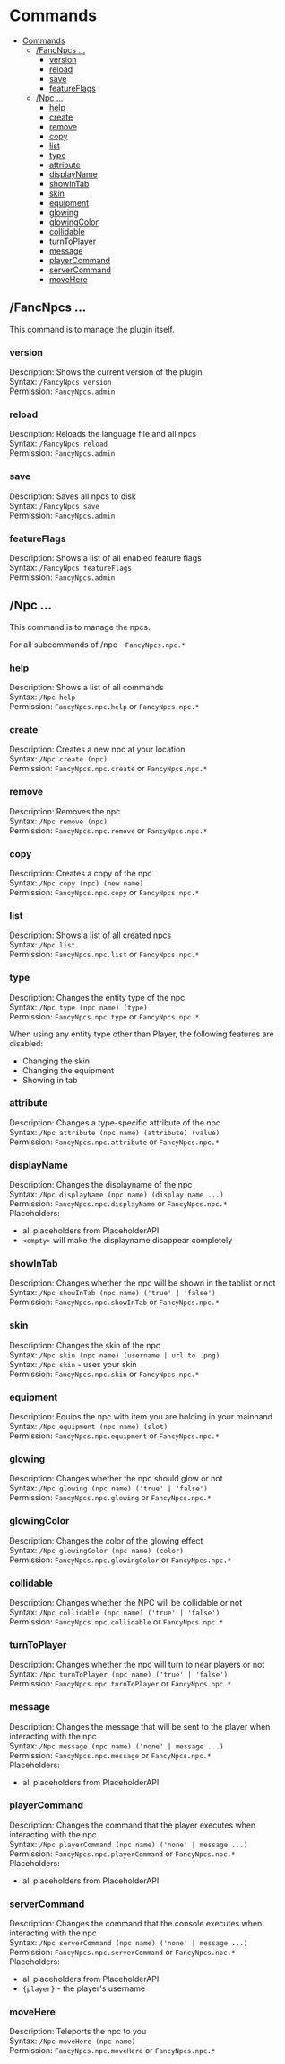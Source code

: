 # Commands

<!-- TOC -->

* [Commands](#commands)
    * [/FancNpcs ...](#fancnpcs-)
        * [version](#version)
        * [reload](#reload)
        * [save](#save)
        * [featureFlags](#featureflags)
    * [/Npc ...](#npc-)
        * [help](#help)
        * [create](#create)
        * [remove](#remove)
        * [copy](#copy)
        * [list](#list)
        * [type](#type)
        * [attribute](#attribute)
        * [displayName](#displayname)
        * [showInTab](#showintab)
        * [skin](#skin)
        * [equipment](#equipment)
        * [glowing](#glowing)
        * [glowingColor](#glowingcolor)
        * [collidable](#collidable)
        * [turnToPlayer](#turntoplayer)
        * [message](#message)
        * [playerCommand](#playercommand)
        * [serverCommand](#servercommand)
        * [moveHere](#movehere)

<!-- TOC -->

## /FancNpcs ...

This command is to manage the plugin itself.

### version

Description: Shows the current version of the plugin<br>
Syntax: ``/FancyNpcs version``<br>
Permission: ``FancyNpcs.admin``

### reload

Description: Reloads the language file and all npcs<br>
Syntax: ``/FancyNpcs reload``<br>
Permission: ``FancyNpcs.admin``

### save

Description: Saves all npcs to disk<br>
Syntax: ``/FancyNpcs save``<br>
Permission: ``FancyNpcs.admin``

### featureFlags

Description: Shows a list of all enabled feature flags<br>
Syntax: ``/FancyNpcs featureFlags``<br>
Permission: ``FancyNpcs.admin``

## /Npc ...

This command is to manage the npcs.

For all subcommands of /npc - ``FancyNpcs.npc.*``<br>

### help

Description: Shows a list of all commands<br>
Syntax: ``/Npc help``<br>
Permission: ``FancyNpcs.npc.help`` or ``FancyNpcs.npc.*``

### create

Description: Creates a new npc at your location<br>
Syntax: ``/Npc create (npc)``<br>
Permission: ``FancyNpcs.npc.create`` or ``FancyNpcs.npc.*``

### remove

Description: Removes the npc<br>
Syntax: ``/Npc remove (npc)``<br>
Permission: ``FancyNpcs.npc.remove`` or ``FancyNpcs.npc.*``

### copy

Description: Creates a copy of the npc<br>
Syntax: ``/Npc copy (npc) (new name)``<br>
Permission: ``FancyNpcs.npc.copy`` or ``FancyNpcs.npc.*``

### list

Description: Shows a list of all created npcs<br>
Syntax: ``/Npc list``<br>
Permission: ``FancyNpcs.npc.list`` or ``FancyNpcs.npc.*``

### type

Description: Changes the entity type of the npc<br>
Syntax: ``/Npc type (npc name) (type)``<br>
Permission: ``FancyNpcs.npc.type`` or ``FancyNpcs.npc.*``

When using any entity type other than Player, the following features are disabled:

- Changing the skin
- Changing the equipment
- Showing in tab

### attribute

Description: Changes a type-specific attribute of the npc<br>
Syntax: ``/Npc attribute (npc name) (attribute) (value)``<br>
Permission: ``FancyNpcs.npc.attribute`` or ``FancyNpcs.npc.*``

### displayName

Description: Changes the displayname of the npc<br>
Syntax: ``/Npc displayName (npc name) (display name ...)``<br>
Permission: ``FancyNpcs.npc.displayName`` or ``FancyNpcs.npc.*``<br>
Placeholders:

- all placeholders from PlaceholderAPI
- ``<empty>`` will make the displayname disappear completely

### showInTab

Description: Changes whether the npc will be shown in the tablist or not<br>
Syntax: ``/Npc showInTab (npc name) ('true' | 'false')``<br>
Permission: ``FancyNpcs.npc.showInTab`` or ``FancyNpcs.npc.*``

### skin

Description: Changes the skin of the npc<br>
Syntax: ``/Npc skin (npc name) (username | url to .png)``<br>
Syntax: ``/Npc skin`` - uses your skin<br>
Permission: ``FancyNpcs.npc.skin`` or ``FancyNpcs.npc.*``

### equipment

Description: Equips the npc with item you are holding in your mainhand<br>
Syntax: ``/Npc equipment (npc name) (slot)``<br>
Permission: ``FancyNpcs.npc.equipment`` or ``FancyNpcs.npc.*``

### glowing

Description: Changes whether the npc should glow or not<br>
Syntax: ``/Npc glowing (npc name) ('true' | 'false')``<br>
Permission: ``FancyNpcs.npc.glowing`` or ``FancyNpcs.npc.*``

### glowingColor

Description: Changes the color of the glowing effect<br>
Syntax: ``/Npc glowingColor (npc name) (color)``<br>
Permission: ``FancyNpcs.npc.glowingColor`` or ``FancyNpcs.npc.*``

### collidable

Description: Changes whether the NPC will be collidable or not<br>
Syntax: ``/Npc collidable (npc name) ('true' | 'false')``<br>
Permission: ``FancyNpcs.npc.collidable`` or ``FancyNpcs.npc.*``

### turnToPlayer

Description: Changes whether the npc will turn to near players or not<br>
Syntax: ``/Npc turnToPlayer (npc name) ('true' | 'false')``<br>
Permission: ``FancyNpcs.npc.turnToPlayer`` or ``FancyNpcs.npc.*``

### message

Description: Changes the message that will be sent to the player when interacting with the npc<br>
Syntax: ``/Npc message (npc name) ('none' | message ...)``<br>
Permission: ``FancyNpcs.npc.message`` or ``FancyNpcs.npc.*``<br>
Placeholders:

- all placeholders from PlaceholderAPI

### playerCommand

Description: Changes the command that the player executes when interacting with the npc<br>
Syntax: ``/Npc playerCommand (npc name) ('none' | message ...)``<br>
Permission: ``FancyNpcs.npc.playerCommand`` or ``FancyNpcs.npc.*``<br>
Placeholders:

- all placeholders from PlaceholderAPI

### serverCommand

Description: Changes the command that the console executes when interacting with the npc<br>
Syntax: ``/Npc serverCommand (npc name) ('none' | message ...)``<br>
Permission: ``FancyNpcs.npc.serverCommand`` or ``FancyNpcs.npc.*``<br>
Placeholders:

- all placeholders from PlaceholderAPI
- ``{player}`` - the player's username

### moveHere

Description: Teleports the npc to you<br>
Syntax: ``/Npc moveHere (npc name)``<br>
Permission: ``FancyNpcs.npc.moveHere`` or ``FancyNpcs.npc.*``

